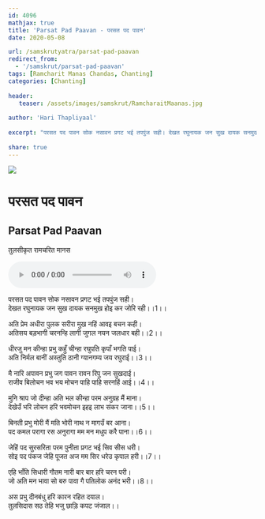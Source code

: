 ```yaml
---    
id: 4096    
mathjax: true    
title: 'Parsat Pad Paavan - परसत पद पावन'    
date: 2020-05-08    

url: /samskrutyatra/parsat-pad-paavan
redirect_from: 
  - '/samskrut/parsat-pad-paavan'
tags: [Ramcharit Manas Chandas, Chanting]
categories: [Chanting]
    
header:    
   teaser: /assets/images/samskrut/RamcharaitMaanas.jpg    
    
author: 'Hari Thapliyaal'    
    
excerpt: "परसत पद पावन सोक नसावन प्रगट भई तपपुंज सही। देखत रघुनायक जन सुख दायक सनमुख होइ कर जोरि रही"   
    
share: true    
---    
```

    
![](/assets/images/samskrut/RamcharaitMaanas.jpg)    
    
# परसत पद पावन    

## Parsat Pad Paavan    

तुलसीकृत रामचरित मानस    
    
<audio controls>
  <source src="https://raw.githubusercontent.com/dasarpai/DAI-mp3/main/dasarpai-mp3/009-parsatPadPaavan.mp3" type="audio/mp3">
  Your browser does not support the audio element.
</audio>     
    
परसत पद पावन सोक नसावन प्रगट भई तपपुंज सही।    
देखत रघुनायक जन सुख दायक सनमुख होइ कर जोरि रही।।1।।    
    
अति प्रेम अधीरा पुलक सरीरा मुख नहिं आवइ बचन कही।    
अतिसय बड़भागी चरनन्हि लागी जुगल नयन जलधार बही।।2।।    
    
धीरजु मन कीन्हा प्रभु कहुँ चीन्हा रघुपति कृपाँ भगति पाई।    
अति निर्मल बानीं अस्तुति ठानी ग्यानगम्य जय रघुराई।।3।।    
    
मै नारि अपावन प्रभु जग पावन रावन रिपु जन सुखदाई।    
राजीव बिलोचन भव भय मोचन पाहि पाहि सरनहिं आई।।4।।    
    
मुनि श्राप जो दीन्हा अति भल कीन्हा परम अनुग्रह मैं माना।    
देखेउँ भरि लोचन हरि भवमोचन इहइ लाभ संकर जाना।।5।।    
    
बिनती प्रभु मोरी मैं मति भोरी नाथ न मागउँ बर आना।    
पद कमल परागा रस अनुरागा मम मन मधुप करै पाना।।6।।    
    
जेहिं पद सुरसरिता परम पुनीता प्रगट भई सिव सीस धरी।    
सोइ पद पंकज जेहि पूजत अज मम सिर धरेउ कृपाल हरी।।7।।    
    
एहि भाँति सिधारी गौतम नारी बार बार हरि चरन परी।    
जो अति मन भावा सो बरु पावा गै पतिलोक अनंद भरी।।8।।    
    
अस प्रभु दीनबंधु हरि कारन रहित दयाल।    
तुलसिदास सठ तेहि भजु छाड़ि कपट जंजाल।।    
    
